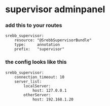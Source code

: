 # supervisor adminpanel

### add this to your routes
```
srebb_supervisor:
    resource: "@SrebbSupervisorBundle"
    type:     annotation
    prefix:   "supervisor"
```

### the config looks like this
```
srebb_supervisor:
    connection_timeout: 10
    server_list:
        localServer:
            host: 127.0.0.1
        otherServer:
            host: 192.168.1.20

```
